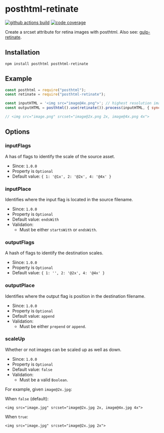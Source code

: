 # posthtml-retinate

[![github actions build][img:gh-build]][url:gh-build]
[![code coverage][img:codecov]][url:codecov]

Create a srcset attribute for retina images with posthtml. Also see:
[gulp-retinate](https://github.com/bashaus/gulp-retinate).

## Installation

```
npm install posthtml posthtml-retinate
```

## Example

```javascript
const posthtml = require("posthtml");
const retinate = require("posthtml-retinate");

const inputHTML = '<img src="image@4x.png">'; // highest resolution image
const outputHTML = posthtml().use(retinate()).process(inputHTML, { sync: true }).html;

// <img src="image.png" srcset="image@2x.png 2x, image@4x.png 4x">
```

## Options

### inputFlags

A has of flags to identify the scale of the source asset.

- Since: `1.0.0`
- Property is `Optional`
- Default value: `{ 1: '@1x', 2: '@2x', 4: '@4x' }`

### inputPlace

Identifies where the input flag is located in the source filename.

- Since: `1.0.0`
- Property is `Optional`
- Default value: `endsWith`
- Validation:
  - Must be either `startsWith` or `endsWith`.

### outputFlags

A hash of flags to identify the destination scales.

- Since: `1.0.0`
- Property is `Optional`
- Default value: `{ 1: '', 2: '@2x', 4: '@4x' }`

### outputPlace

Identifies where the output flag is position in the destination filename.

- Since: `1.0.0`
- Property is `Optional`
- Default value: `append`
- Validation:
  - Must be either `prepend` or `append`.

### scaleUp

Whether or not images can be scaled up as well as down.

- Since: `1.0.0`
- Property is `Optional`
- Default value: `false`
- Validation:
  - Must be a valid `Boolean`.

For example, given `image@2x.jpg`:

When `false` (default):

```
<img src="image.jpg" srcset="image@2x.jpg 2x, image@4x.jpg 4x">
```

When `true`:

```
<img src="image.jpg" srcset="image@2x.jpg 2x">
```

[url:posthtml]: https://github.com/posthtml/posthtml
[img:codecov]: https://codecov.io/gh/bashaus/posthtml-retinate/graph/badge.svg?token=NBU47OW0JG
[url:codecov]: https://codecov.io/gh/bashaus/posthtml-retinate
[img:gh-build]: https://github.com/bashaus/posthtml-retinate/actions/workflows/build.yml/badge.svg
[url:gh-build]: https://github.com/bashaus/posthtml-retinate/actions/workflows/build.yml
